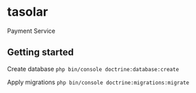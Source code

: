 # tasolar
Payment Service

## Getting started
Create database
```php bin/console doctrine:database:create```

Apply migrations
```php bin/console doctrine:migrations:migrate```